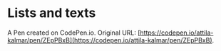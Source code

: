 # Lists and texts

A Pen created on CodePen.io. Original URL: [https://codepen.io/attila-kalmar/pen/ZEpPBxB](https://codepen.io/attila-kalmar/pen/ZEpPBxB).


